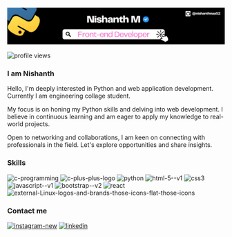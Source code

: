 ![Profile-banner](./Nishanth.png)

![profile views](https://komarev.com/ghpvc/?username=nishanthnaa52&style=for-the-badge)

### I am Nishanth

Hello, I'm deeply interested in Python and web application development. Currently I am engineering collage student.

My focus is on honing my Python skills and delving into web development. I believe in continuous learning and am eager to apply my knowledge to real-world projects.

Open to networking and collaborations, I am keen on connecting with professionals in the field. Let's explore opportunities and share insights.

### Skills

<img width="48" height="48" src="https://img.icons8.com/color/48/c-programming.png" alt="c-programming"/> <img width="48" height="48" src="https://img.icons8.com/color/48/c-plus-plus-logo.png" alt="c-plus-plus-logo"/> <img width="48" height="48" src="https://img.icons8.com/fluency/48/python.png" alt="python"/> <img width="48" height="48" src="https://img.icons8.com/color/48/html-5--v1.png" alt="html-5--v1"/>
<img width="48" height="48" src="https://img.icons8.com/color/48/css3.png" alt="css3"/> <img width="48" height="48" src="https://img.icons8.com/color/48/javascript--v1.png" alt="javascript--v1"/> <img width="48" height="48" src="https://img.icons8.com/color/48/bootstrap--v2.png" alt="bootstrap--v2"/> <img width="48" height="48" src="https://img.icons8.com/officel/100/react.png" alt="react"/> <img width="48" height="48" src="https://img.icons8.com/external-those-icons-flat-those-icons/48/external-Linux-logos-and-brands-those-icons-flat-those-icons.png" alt="external-Linux-logos-and-brands-those-icons-flat-those-icons"/>



### Contact me

[<img width="64" height="64" src="https://img.icons8.com/cute-clipart/64/instagram-new.png" alt="instagram-new" target='_blank'/>](https://www.instagram.com/nishanth_naa_52/)    [<img width="60" height="60" src="https://img.icons8.com/fluency/48/linkedin.png" alt="linkedin"/>](https://www.linkedin.com/in/nishanthnaa52/)
